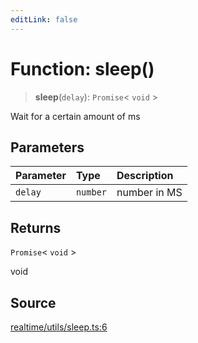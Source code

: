 ```yaml
---
editLink: false
---
```


# Function: sleep()

> **sleep**(`delay`): `Promise`\< `void` \>

Wait for a certain amount of ms

## Parameters

| Parameter | Type     | Description  |
| :-------- | :------- | :----------- |
| `delay`   | `number` | number in MS |

## Returns

`Promise`\< `void` \>

void

## Source

[realtime/utils/sleep.ts:6](https://github.com/directus/directus/blob/7789a6c53/sdk/src/realtime/utils/sleep.ts#L6)
